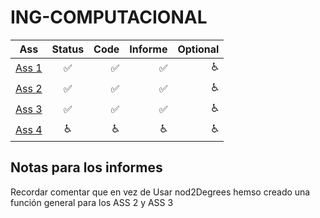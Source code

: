 # ING-COMPUTACIONAL

| Ass   |      Status      | Code| Informe| Optional|
|----------|:-------------:|-------:|-------:|-------:|
| [Ass 1](https://www.overleaf.com/6754648226mnpvjsnpxjdb) |:white_check_mark:|:white_check_mark:|:white_check_mark:|:wheelchair:|
| [Ass 2](https://www.overleaf.com/5716386946xfznsqmfhgkt) |:white_check_mark:|:white_check_mark:|:white_check_mark:|:wheelchair:|
| [Ass 3](https://www.overleaf.com/2655846288qwdhzrbnprck) |:white_check_mark:|:white_check_mark:|:white_check_mark:|:wheelchair:|
| [Ass 4](https://www.overleaf.com/2847799942yvrjzjxqjfhh) |:wheelchair:|:wheelchair:|:wheelchair:|:wheelchair:|

## Notas para los informes
Recordar comentar que en vez de Usar nod2Degrees hemso creado una función general para los ASS 2 y ASS 3
